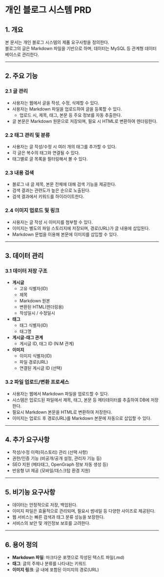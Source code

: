 # 개인 블로그 시스템 PRD

## 1. 개요

본 문서는 개인 블로그 시스템의 제품 요구사항을 정의한다.  
블로그의 글은 Markdown 파일을 기반으로 하며, 데이터는 MySQL 등 관계형 데이터베이스로 관리한다.

---

## 2. 주요 기능

### 2.1 글 관리

- 사용자는 웹에서 글을 작성, 수정, 삭제할 수 있다.
- 사용자는 Markdown 파일을 업로드하여 글을 등록할 수 있다.
    - 업로드 시, 제목, 태그, 본문 등 주요 정보를 자동 추출한다.
- 글 본문은 Markdown 원문으로 저장되며, 필요 시 HTML로 변환하여 렌더링한다.

### 2.2 태그 관리 및 분류

- 사용자는 글 작성/수정 시 여러 개의 태그를 추가할 수 있다.
- 각 글은 복수의 태그와 연결될 수 있다.
- 태그별로 글 목록을 필터링해서 볼 수 있다.

### 2.3 내용 검색

- 블로그 내 글 제목, 본문 전체에 대해 검색 기능을 제공한다.
- 검색 결과는 관련도가 높은 순으로 노출된다.
- 검색 결과에서 키워드를 하이라이트한다.

### 2.4 이미지 업로드 및 링크

- 사용자는 글 작성 시 이미지를 첨부할 수 있다.
- 이미지는 별도의 파일 스토리지에 저장되며, 경로(URL)가 글 내용에 삽입된다.
- Markdown 문법을 이용해 본문에 이미지를 삽입할 수 있다.

---

## 3. 데이터 관리

### 3.1 데이터 저장 구조

- **게시글**
    - 고유 식별자(ID)
    - 제목
    - Markdown 원본
    - 변환된 HTML(렌더링용)
    - 작성일시 / 수정일시
- **태그**
    - 태그 식별자(ID)
    - 태그명
- **게시글-태그 관계**
    - 게시글 ID, 태그 ID (N:M 관계)
- **이미지**
    - 이미지 식별자(ID)
    - 파일 경로(URL)
    - 연결된 게시글 ID (선택)

### 3.2 파일 업로드/변환 프로세스

- 사용자는 웹에서 Markdown 파일을 업로드할 수 있다.
- 시스템은 업로드된 파일에서 제목, 태그, 본문 등 메타데이터를 추출하여 DB에 저장한다.
- 필요시 Markdown 본문을 HTML로 변환하여 저장한다.
- 이미지는 업로드 후 경로(URL)를 Markdown 본문에 자동으로 삽입할 수 있다.

---

## 4. 추가 요구사항

- 작성/수정 이력(히스토리) 관리 (선택 사항)
- 권한/인증 기능 (비공개/공개 설정, 관리자 기능 등)
- SEO 지원 (메타태그, OpenGraph 정보 자동 생성 등)
- 반응형 UI 제공 (모바일/데스크탑 환경 지원)

---

## 5. 비기능 요구사항

- 데이터는 안정적으로 저장, 백업된다.
- 이미지 파일은 효율적으로 관리되며, 필요시 썸네일 등 다양한 사이즈로 제공된다.
- 웹 서비스는 빠른 검색과 태그 분류 성능을 보장한다.
- 서비스의 보안 및 개인정보 보호를 고려한다.

---

## 6. 용어 정의

- **Markdown 파일**: 마크다운 포맷으로 작성된 텍스트 파일(.md)
- **태그**: 글의 주제나 분류를 나타내는 키워드
- **이미지 링크**: 글 내에 포함된 이미지의 경로(URL)
